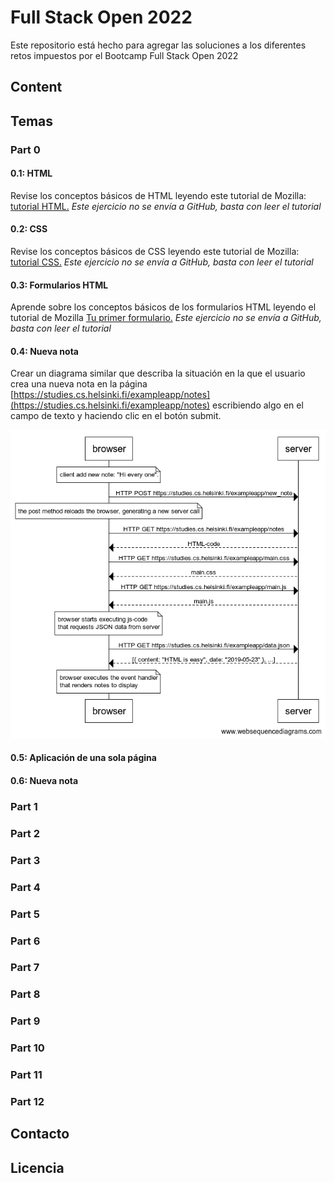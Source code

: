 # **Full Stack Open 2022**

Este repositorio está hecho para agregar las soluciones a los diferentes retos impuestos por el Bootcamp Full Stack Open 2022

## **Content**

## **Temas**

### **Part 0**

#### 0.1: HTML

Revise los conceptos básicos de HTML leyendo este tutorial de Mozilla: [tutorial HTML.](https://developer.mozilla.org/es/docs/Learn/Getting_started_with_the_web/HTML_basics) _Este ejercicio no se envía a GitHub, basta con leer el tutorial_

#### 0.2: CSS

Revise los conceptos básicos de CSS leyendo este tutorial de Mozilla: [tutorial CSS.](https://developer.mozilla.org/es/docs/Learn/Getting_started_with_the_web/CSS_basics) _Este ejercicio no se envía a GitHub, basta con leer el tutorial_

#### 0.3: Formularios HTML

Aprende sobre los conceptos básicos de los formularios HTML leyendo el tutorial de Mozilla [Tu primer formulario.](https://developer.mozilla.org/es/docs/Learn/Forms/Your_first_form) _Este ejercicio no se envía a GitHub, basta con leer el tutorial_

#### 0.4: Nueva nota

Crear un diagrama similar que describa la situación en la que el usuario crea una nueva nota en la página [https://studies.cs.helsinki.fi/exampleapp/notes](https://studies.cs.helsinki.fi/exampleapp/notes) escribiendo algo en el campo de texto y haciendo clic en el botón submit.

![respuesta 0.4](./part-0/0.4/new-note.png)

#### 0.5: Aplicación de una sola página

#### 0.6: Nueva nota

### **Part 1**

### **Part 2**

### **Part 3**

### **Part 4**

### **Part 5**

### **Part 6**

### **Part 7**

### **Part 8**

### **Part 9**

### **Part 10**

### **Part 11**

### **Part 12**

## **Contacto**

## **Licencia**
